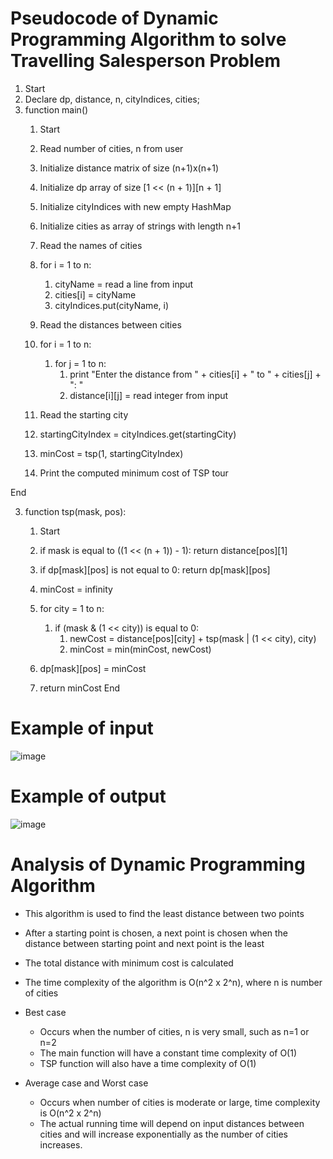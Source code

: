# Pseudocode of Dynamic Programming Algorithm to solve Travelling Salesperson Problem

1. Start
2. Declare dp, distance, n, cityIndices, cities;
3. function main()
      1. Start
      2. Read number of cities, n from user
      3. Initialize distance matrix of size (n+1)x(n+1)
      4. Initialize dp array of size [1 << (n + 1)][n + 1]
      5. Initialize cityIndices with new empty HashMap
      6. Initialize cities as array of strings with length n+1
      7. Read the names of cities 
      8. for i = 1 to n:
            1. cityName = read a line from input
            2. cities[i] = cityName
            3. cityIndices.put(cityName, i)

      9. Read the distances between cities 
     10. for i = 1 to n:
            1. for j = 1 to n:
                  1. print "Enter the distance from " + cities[i] + " to " + cities[j] + ": "
                  2. distance[i][j] = read integer from input

      11. Read the starting city
      12. startingCityIndex = cityIndices.get(startingCity)
      13. minCost = tsp(1, startingCityIndex)
      14. Print the computed minimum cost of TSP tour 

End

3. function tsp(mask, pos): 
    1. Start 
    2. if mask is equal to ((1 << (n + 1)) - 1):
            return distance[pos][1]
    
    3. if dp[mask][pos] is not equal to 0:
            return dp[mask][pos]
    
    4. minCost = infinity
    
    5. for city = 1 to n:
          1. if (mask & (1 << city)) is equal to 0:
                1. newCost = distance[pos][city] + tsp(mask | (1 << city), city)
                2. minCost = min(minCost, newCost)
    
    6. dp[mask][pos] = minCost
    
    7. return minCost
End

# Example of input 
![image](https://github.com/benthen/dynamic-programming/assets/111986781/e48b20b5-d1f9-4c5d-ba1e-51c5ed76947f)

# Example of output
![image](https://github.com/benthen/dynamic-programming/assets/111986781/0236e93f-3023-4624-b413-485585902522)

# Analysis of Dynamic Programming Algorithm
* This algorithm is used to find the least distance between two points
* After a starting point is chosen, a next point is chosen when the distance between starting point and next point is the least
* The total distance with minimum cost is calculated

* The time complexity of the algorithm is O(n^2 x 2^n), where n is number of cities

* Best case
    * Occurs when the number of cities, n is very small, such as n=1 or n=2
    * The main function will have a constant time complexity of O(1) 
    * TSP function will also have a time complexity of O(1)
 
* Average case and Worst case
    * Occurs when number of cities is moderate or large, time complexity is O(n^2 x 2^n)
    * The actual running time will depend on input distances between cities and will increase exponentially as the number of cities increases. 
